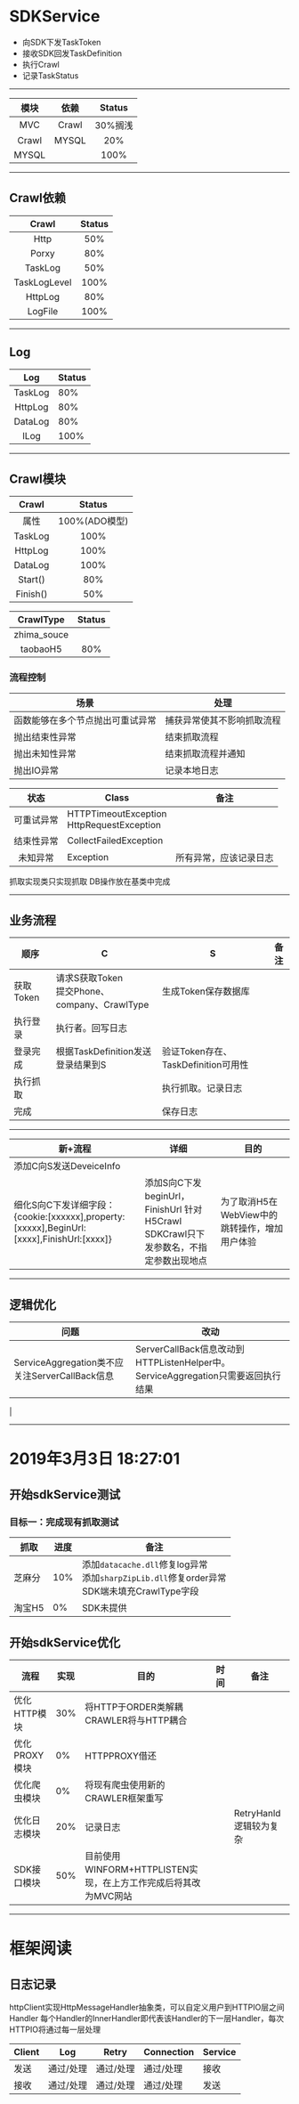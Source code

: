 # SDKService
+ 向SDK下发TaskToken
+ 接收SDK回发TaskDefinition
+ 执行Crawl
+ 记录TaskStatus

---

|模块|依赖|Status|
|:---:|:---:|:---:|
|MVC|Crawl|30%搁浅
|Crawl|MYSQL|20%
|MYSQL||100%|

---

## Crawl依赖
|Crawl|Status|
|:---:|:---:|
|Http|50%
|Porxy|80%
|TaskLog|50%
|TaskLogLevel|100%
|HttpLog|80%
|LogFile|100%

---

## Log
|Log|Status|
|:---:|---|
|TaskLog|80%
|HttpLog|80%
|DataLog|80%
|ILog|100%

---

## Crawl模块
|Crawl|Status
|:---:|:---:|
|属性|100%(ADO模型)
|TaskLog|100%
|HttpLog|100%
|DataLog|100%
|Start()|80%
|Finish()|50%

|CrawlType|Status
|:---:|:---:|
|zhima_souce|
|taobaoH5|80%


### 流程控制
|场景|处理|
|---|---|
|函数能够在多个节点抛出可重试异常|捕获异常使其不影响抓取流程
|抛出结束性异常|结束抓取流程
|抛出未知性异常|结束抓取流程并通知
|抛出IO异常|记录本地日志

|状态|Class|备注
|:---:|---|---|
|可重试异常|HTTPTimeoutException<br />HttpRequestException
|结束性异常|CollectFailedException
|未知异常|Exception|所有异常，应该记录日志

抓取实现类只实现抓取
DB操作放在基类中完成

---

## 业务流程
|顺序|C|S|备注
|---|---|---|---|
|获取Token|请求S获取Token<br />提交Phone、company、CrawlType|生成Token保存数据库
|执行登录|执行者。回写日志|
|登录完成|根据TaskDefinition发送登录结果到S|验证Token存在、TaskDefinition可用性
|执行抓取||执行抓取。记录日志
|完成||保存日志|



 
-------------------------------
|新+流程|详细|目的|
|---|---|---|
|添加C向S发送DeveiceInfo|
|细化S向C下发详细字段：{cookie:[xxxxxx],property:[xxxxx],BeginUrl:[xxxx],FinishUrl:[xxxx]}|添加S向C下发beginUrl，FinishUrl 针对H5Crawl<br/>SDKCrawl只下发参数名，不指定参数出现地点|为了取消H5在WebView中的跳转操作，增加用户体验

---
## 逻辑优化
|问题|改动|
|---|---|
|ServiceAggregation类不应关注ServerCallBack信息|ServerCallBack信息改动到HTTPListenHelper中。ServiceAggregation只需要返回执行结果
|




-----

# 2019年3月3日 18:27:01
## 开始sdkService测试
### 目标一：完成现有抓取测试
|抓取|进度|备注|
|---|---|---|
|芝麻分|10%|添加`datacache.dll`修复log异常<br />添加`sharpZipLib.dll`修复order异常<br />SDK端未填充CrawlType字段
|淘宝H5|0%|SDK未提供

## 开始sdkService优化
|流程|实现|目的|时间|备注|
|---|---|---|---|---|
|优化HTTP模块|30%|将HTTP于ORDER类解耦<br />CRAWLER将与HTTP耦合
|优化PROXY模块|0%|HTTPPROXY借还
|优化爬虫模块|0%|将现有爬虫使用新的CRAWLER框架重写
|优化日志模块|20%|记录日志||RetryHanld逻辑较为复杂
|SDK接口模块|50%|目前使用WINFORM+HTTPLISTEN实现，在上方工作完成后将其改为MVC网站

---

# 框架阅读
## 日志记录
httpClient实现HttpMessageHandler抽象类，可以自定义用户到HTTPIO层之间Handler
每个Handler的InnerHandler即代表该Handler的下一层Handler，每次HTTPIO将通过每一层处理

|Client|Log|Retry|Connection|Service|
|---|---|---|---|---|
|发送|通过/处理|通过/处理|通过/处理|接收|
|接收|通过/处理|通过/处理|通过/处理|发送|
